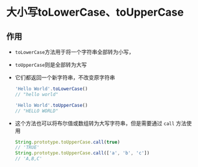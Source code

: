 # 大小写toLowerCase、toUpperCase

## 作用

  - `toLowerCase`方法用于将一个字符串全部转为小写，

  - `toUpperCase`则是全部转为大写

  - 它们都返回一个新字符串，不改变原字符串

    ```javascript
    'Hello World'.toLowerCase()
    // "hello world"

    'Hello World'.toUpperCase()
    // "HELLO WORLD"
    ```

  - 这个方法也可以将布尔值或数组转为大写字符串，但是需要通过 `call` 方法使用

    ```javascript
    String.prototype.toUpperCase.call(true)
    // 'TRUE'
    String.prototype.toUpperCase.call(['a', 'b', 'c'])
    // 'A,B,C'
    ```
